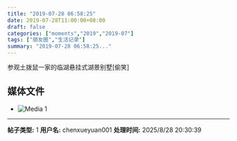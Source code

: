 ```yaml
---
title: "2019-07-28 06:58:25"
date: 2019-07-28T11:00:00+08:00
draft: false
categories: ["moments","2019","2019-07"]
tags: ["朋友圈","生活记录"]
summary: "2019-07-28 06:58:25..."
---
```


参观土拨鼠一家的临湖悬挂式湖景别墅[偷笑]

## 媒体文件

- ![Media 1](/Moments/photos/2019-07-28/201907280658250.jpg)

---

**帖子类型:** 1
**用户名:** chenxueyuan001
**处理时间:** 2025/8/28 20:30:39